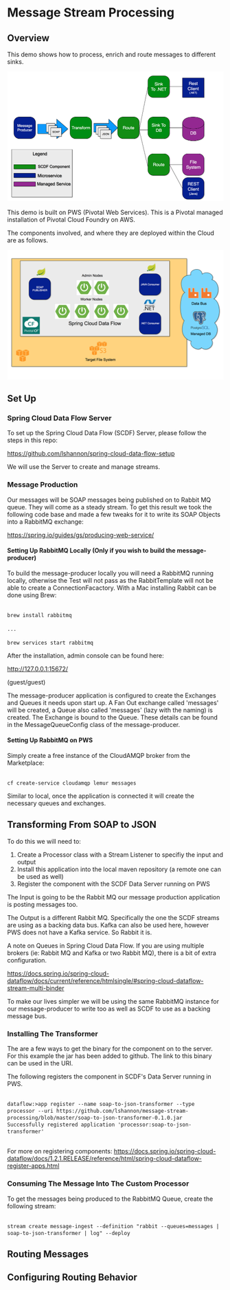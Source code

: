 # Message Stream Processing

## Overview

This demo shows how to process, enrich and route messages to different sinks.

![alt text](dataflow.png "Flow Of Data")

This demo is built on PWS (Pivotal Web Services). This is a Pivotal managed installation of Pivotal Cloud Foundry on AWS.

The components involved, and where they are deployed within the Cloud are as follows.

![alt text](components.png "Components")

## Set Up

### Spring Cloud Data Flow Server

To set up the Spring Cloud Data Flow (SCDF) Server, please follow the steps in this repo:

https://github.com/lshannon/spring-cloud-data-flow-setup

We will use the Server to create and manage streams.

### Message Production

Our messages will be SOAP messages being published on to Rabbit MQ queue. They will come as a steady stream. To get this result we took the following code base and made a few tweaks for it to write its SOAP Objects into a RabbitMQ exchange:

https://spring.io/guides/gs/producing-web-service/

#### Setting Up RabbitMQ Locally (Only if you wish to build the message-producer)

To build the message-producer locally you will need a RabbitMQ running locally, otherwise the Test will not pass as the RabbitTemplate will not be able to create a ConnectionFacactory. With a Mac installing Rabbit can be done using Brew:

```shell

brew install rabbitmq

...

brew services start rabbitmq

```
After the installation, admin console can be found here:

http://127.0.0.1:15672/

(guest/guest)

The message-producer application is configured to create the Exchanges and Queues it needs upon start up. A Fan Out exchange called 'messages' will be created, a Queue also called 'messages' (lazy with the naming) is created. The Exchange is bound to the Queue. These details can be found in the MessageQueueConfig class of the message-producer.

#### Setting Up RabbitMQ on PWS

Simply create a free instance of the CloudAMQP broker from the Marketplace:

```shell

cf create-service cloudamqp lemur messages

```
Similar to local, once the application is connected it will create the necessary queues and exchanges.

## Transforming From SOAP to JSON

To do this we will need to:

1. Create a Processor class with a Stream Listener to specifiy the input and output
2. Install this application into the local maven repository (a remote one can be used as well)
3. Register the component with the SCDF Data Server running on PWS

The Input is going to be the Rabbit MQ our message production application is posting messages too.

The Output is a different Rabbit MQ. Specifically the one the SCDF streams are using as a backing data bus. Kafka can also be used here, however PWS does not have a Kafka service. So Rabbit it is.

A note on Queues in Spring Cloud Data Flow. If you are using multiple brokers (ie: Rabbit MQ and Kafka or two Rabbit MQ), there is a bit of extra configuration.

https://docs.spring.io/spring-cloud-dataflow/docs/current/reference/htmlsingle/#spring-cloud-dataflow-stream-multi-binder

To make our lives simpler we will be using the same RabbitMQ instance for our message-producer to write too as well as SCDF to use as a backing message bus.

### Installing The Transformer

The are a few ways to get the binary for the component on to the server. For this example the jar has been added to github. The link to this binary can be used in the URI.

The following registers the component in SCDF's Data Server running in PWS.

```shell

dataflow:>app register --name soap-to-json-transformer --type processor --uri https://github.com/lshannon/message-stream-processing/blob/master/soap-to-json-transformer-0.1.0.jar
Successfully registered application 'processor:soap-to-json-transformer'


```
For more on registering components:
https://docs.spring.io/spring-cloud-dataflow/docs/1.2.1.RELEASE/reference/html/spring-cloud-dataflow-register-apps.html

### Consuming The Message Into The Custom Processor

To get the messages being produced to the RabbitMQ Queue, create the following stream:

```shell

stream create message-ingest --definition "rabbit --queues=messages | soap-to-json-transformer | log" --deploy

```

## Routing Messages

## Configuring Routing Behavior


